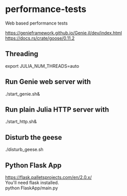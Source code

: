 # performance-tests
Web based performance tests

https://genieframework.github.io/Genie.jl/dev/index.html  
https://docs.rs/crate/goose/0.11.2

## Threading

export JULIA_NUM_THREADS=auto

## Run Genie web server with

./start_genie.sh&

## Run plain Julia HTTP server with

./start_http.sh&

## Disturb the geese

./disturb_geese.sh

## Python Flask App

https://flask.palletsprojects.com/en/2.0.x/  
You'll need flask installed.  
python FlaskApp/main.py  
